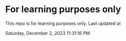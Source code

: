 # For learning purposes only
This repo is for learning purposes only.
Last updated at

Saturday, December 2, 2023 11:31:16 PM

